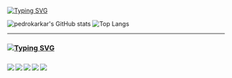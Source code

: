 <a href="https://git.io/typing-svg"><img src="https://readme-typing-svg.demolab.com?font=Fira+Code&duration=4999&pause=1000&color=FFBF00&random=false&width=435&lines=Ol%C3%A1%2C+sou+o+Pedro Karkar!" alt="Typing SVG" /></a>

![pedrokarkar's GitHub stats](https://github-readme-stats.vercel.app/api?username=pedrokarkar&theme=dark#gh-dark-mode-only)
![Top Langs](https://github-readme-stats.vercel.app/api/top-langs/?username=pedrokarkar&layout=compact)
<br>
<hr>
<h3><a href="https://git.io/typing-svg"><img src="https://readme-typing-svg.demolab.com?font=Fira+Code&pause=1000&color=FFBF00&random=false&width=435&lines=Atualmente+estudo%3A" alt="Typing SVG" /><h3/>


<img align="left" src="https://img.shields.io/badge/javascript-%23323330.svg?style=for-the-badge&logo=javascript&logoColor=FFBF00" />
<img align="left" src="https://img.shields.io/badge/html5-%23E34F26.svg?style=for-the-badge&logo=html5&logoColor=white" />
<img align="left" src="https://img.shields.io/badge/css3-%231572B6.svg?style=for-the-badge&logo=css3&logoColor=white" />
<img align="left" src="https://img.shields.io/badge/Microsoft%20SQL%20Server-CC2927?style=for-the-badge&logo=microsoft%20sql%20server&logoColor=white" />
<img align="left" src="https://img.shields.io/badge/figma-%23F24E1E.svg?style=for-the-badge&logo=figma&logoColor=white" />
